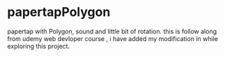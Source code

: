 # papertapPolygon
papertap with Polygon, sound and little bit of rotation.
this is follow along from udemy web devloper course , i have added my modification in while exploring this project.
